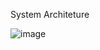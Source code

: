System Architeture

![image](https://github.com/user-attachments/assets/2eef6d04-e71f-4bef-8412-382c4e90b8a4)

